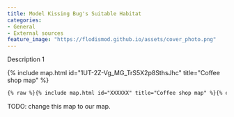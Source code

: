 ```yaml
---
title: Model Kissing Bug's Suitable Habitat
categories:
- General
- External sources
feature_image: "https://flodismod.github.io/assets/cover_photo.png"
---
```


Description 1
<!-- more -->
{% include map.html id="1UT-2Z-Vg_MG_TrS5X2p8SthsJhc" title="Coffee shop map" %}

``` html
{% raw %}{% include map.html id="XXXXXX" title="Coffee shop map" %}{% endraw %}
```
<!-- more -->
TODO: change this map to our map.

